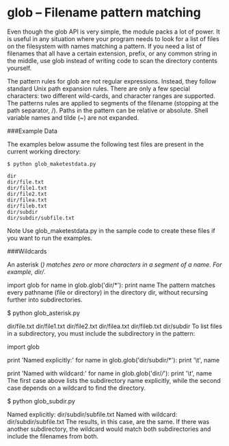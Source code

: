 # glob – Filename pattern matching

Even though the glob API is very simple, the module packs a lot of power. It is useful in any situation where your program needs to look for a list of files on the filesystem with names matching a pattern. If you need a list of filenames that all have a certain extension, prefix, or any common string in the middle, use glob instead of writing code to scan the directory contents yourself.

The pattern rules for glob are not regular expressions. Instead, they follow standard Unix path expansion rules. There are only a few special characters: two different wild-cards, and character ranges are supported. The patterns rules are applied to segments of the filename (stopping at the path separator, /). Paths in the pattern can be relative or absolute. Shell variable names and tilde (~) are not expanded.

###Example Data

The examples below assume the following test files are present in the current working directory:
```
$ python glob_maketestdata.py

dir
dir/file.txt
dir/file1.txt
dir/file2.txt
dir/filea.txt
dir/fileb.txt
dir/subdir
dir/subdir/subfile.txt
```

Note Use glob_maketestdata.py in the sample code to create these files if you want to run the examples.

###Wildcards

An asterisk (*) matches zero or more characters in a segment of a name. For example, dir/*.

import glob
for name in glob.glob('dir/*'):
    print name
The pattern matches every pathname (file or directory) in the directory dir, without recursing further into subdirectories.

$ python glob_asterisk.py

dir/file.txt
dir/file1.txt
dir/file2.txt
dir/filea.txt
dir/fileb.txt
dir/subdir
To list files in a subdirectory, you must include the subdirectory in the pattern:

import glob

print 'Named explicitly:'
for name in glob.glob('dir/subdir/*'):
    print '\t', name

print 'Named with wildcard:'
for name in glob.glob('dir/*/*'):
    print '\t', name
The first case above lists the subdirectory name explicitly, while the second case depends on a wildcard to find the directory.

$ python glob_subdir.py

Named explicitly:
        dir/subdir/subfile.txt
Named with wildcard:
        dir/subdir/subfile.txt
The results, in this case, are the same. If there was another subdirectory, the wildcard would match both subdirectories and include the filenames from both.

